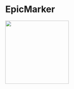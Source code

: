 # EpicMarker
<img src="https://github.com/era7im/EpicMarker/blob/main/EpicMarker/Images/logo.png" style="max-width:50%;" width="200" align="middle">
